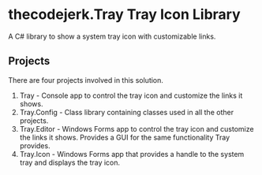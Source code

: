 # thecodejerk.Tray Tray Icon Library #
A C# library to show a system tray icon with customizable links.

## Projects ##
There are four projects involved in this solution.

1. Tray - Console app to control the tray icon and customize the links it shows.
1. Tray.Config - Class library containing classes used in all the other projects.
1. Tray.Editor - Windows Forms app to control the tray icon and customize the links it shows.  Provides a GUI for the same functionality Tray provides.
1. Tray.Icon - Windows Forms app that provides a handle to the system tray and displays the tray icon.

